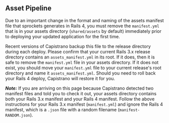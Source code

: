## Asset Pipeline
Due to an important change in the format and naming of the assets manifest file that sprockets generates in Rails 4, you must remove the `manifest.yml` that is in your assets directory (`shared/assets` by default) immediately prior to deploying your updated application for the first time.

Recent versions of Capistrano backup this file to the release directory during each deploy.  Please confirm that your current Rails 3.x release directory contains an `assets_manifest.yml` in its root.  If it does, then it is safe to remove the `manifest.yml` file in your assets directory.  If it does not exist, you should move your `manifest.yml` file to your current release's root directory and name it `assets_manifest.yml`.  Should you need to roll back your Rails 4 deploy, Capistrano will restore it for you.   

***Note:*** If you are arriving on this page because Capistrano detected two manifest files and told you to check it out, your assets directory contains both your Rails 3.x manifest and your Rails 4 manifest. Follow the above instructions for your Rails 3.x manifest (`manifest.yml`) and ignore the Rails 4 manifest, which is a `.json` file with a random filename (`manifest-RANDOM.json`).